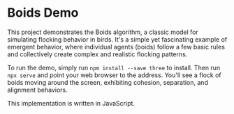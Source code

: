 # Boids Demo

This project demonstrates the Boids algorithm, a classic model for simulating flocking behavior in birds. It's a simple yet fascinating example of emergent behavior, where individual agents (boids) follow a few basic rules and collectively create complex and realistic flocking patterns.

To run the demo, simply run `npm install --save three` to install. Then run `npx serve` and point your web browser to the address. You'll see a flock of boids moving around the screen, exhibiting cohesion, separation, and alignment behaviors.

This implementation is written in JavaScript.
